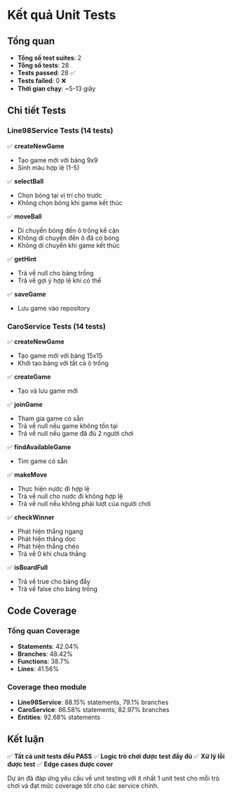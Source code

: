 # Kết quả Unit Tests

## Tổng quan
- **Tổng số test suites**: 2
- **Tổng số tests**: 28
- **Tests passed**: 28 ✅
- **Tests failed**: 0 ❌
- **Thời gian chạy**: ~5-13 giây

## Chi tiết Tests

### Line98Service Tests (14 tests)
✅ **createNewGame**
- Tạo game mới với bảng 9x9
- Sinh màu hợp lệ (1-5)

✅ **selectBall**
- Chọn bóng tại vị trí cho trước
- Không chọn bóng khi game kết thúc

✅ **moveBall**
- Di chuyển bóng đến ô trống kề cận
- Không di chuyển đến ô đã có bóng
- Không di chuyển khi game kết thúc

✅ **getHint**
- Trả về null cho bảng trống
- Trả về gợi ý hợp lệ khi có thể

✅ **saveGame**
- Lưu game vào repository

### CaroService Tests (14 tests)
✅ **createNewGame**
- Tạo game mới với bảng 15x15
- Khởi tạo bảng với tất cả ô trống

✅ **createGame**
- Tạo và lưu game mới

✅ **joinGame**
- Tham gia game có sẵn
- Trả về null nếu game không tồn tại
- Trả về null nếu game đã đủ 2 người chơi

✅ **findAvailableGame**
- Tìm game có sẵn

✅ **makeMove**
- Thực hiện nước đi hợp lệ
- Trả về null cho nước đi không hợp lệ
- Trả về null nếu không phải lượt của người chơi

✅ **checkWinner**
- Phát hiện thắng ngang
- Phát hiện thắng dọc
- Phát hiện thắng chéo
- Trả về 0 khi chưa thắng

✅ **isBoardFull**
- Trả về true cho bảng đầy
- Trả về false cho bảng trống

## Code Coverage

### Tổng quan Coverage
- **Statements**: 42.04%
- **Branches**: 48.42%
- **Functions**: 38.7%
- **Lines**: 41.56%

### Coverage theo module
- **Line98Service**: 88.15% statements, 79.1% branches
- **CaroService**: 86.58% statements, 82.97% branches
- **Entities**: 92.68% statements

## Kết luận

✅ **Tất cả unit tests đều PASS**
✅ **Logic trò chơi được test đầy đủ**
✅ **Xử lý lỗi được test**
✅ **Edge cases được cover**

Dự án đã đáp ứng yêu cầu về unit testing với ít nhất 1 unit test cho mỗi trò chơi và đạt mức coverage tốt cho các service chính.
